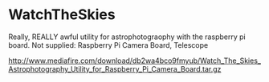 WatchTheSkies
=============

Really, REALLY awful utility for astrophotograophy with the raspberry pi board. Not supplied: Raspberry Pi Camera Board, Telescope

http://www.mediafire.com/download/db2wa4bco9fmyub/Watch_The_Skies_Astrophotography_Utility_for_Raspberry_Pi_Camera_Board.tar.gz
